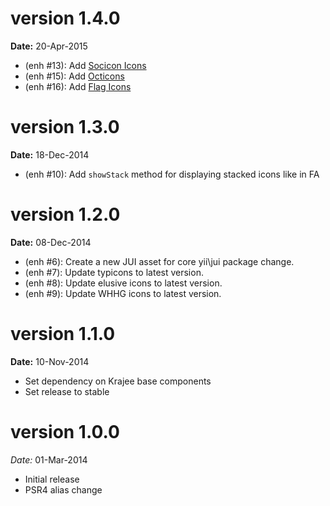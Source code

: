 version 1.4.0
=============
**Date:** 20-Apr-2015

- (enh #13): Add [Socicon Icons](http://www.socicon.com/)
- (enh #15): Add [Octicons](https://octicons.github.com/)
- (enh #16): Add [Flag Icons](http://lipis.github.io/flag-icon-css/)

version 1.3.0
=============
**Date:** 18-Dec-2014

- (enh #10): Add `showStack` method for displaying stacked icons like in FA

version 1.2.0
=============
**Date:** 08-Dec-2014

- (enh #6): Create a new JUI asset for core yii\jui package change.
- (enh #7): Update typicons to latest version.
- (enh #8): Update elusive icons to latest version.
- (enh #9): Update WHHG icons to latest version.

version 1.1.0
=============
**Date:** 10-Nov-2014

- Set dependency on Krajee base components
- Set release to stable

version 1.0.0
=============

*Date:* 01-Mar-2014

- Initial release
- PSR4 alias change
